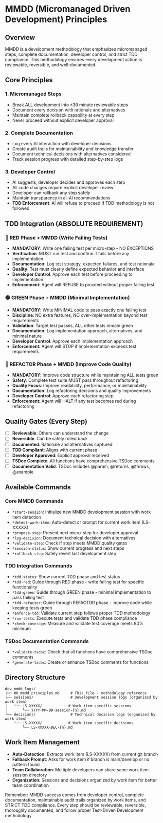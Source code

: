 # MMDD (Micromanaged Driven Development) Principles

## Overview

MMDD is a development methodology that emphasizes micromanaged steps, complete documentation, developer control, and strict TDD compliance. This methodology ensures every development action is reviewable, reversible, and well-documented.

## Core Principles

### 1. Micromanaged Steps

-   Break ALL development into ≤30 minute reviewable steps
-   Document every decision with rationale and alternatives
-   Maintain complete rollback capability at every step
-   Never proceed without explicit developer approval

### 2. Complete Documentation

-   Log every AI interaction with developer decisions
-   Create audit trails for maintainability and knowledge transfer
-   Document technical decisions with alternatives considered
-   Track session progress with detailed step-by-step logs

### 3. Developer Control

-   AI suggests, developer decides and approves each step
-   All code changes require explicit developer review
-   Developer can rollback any step safely
-   Maintain transparency in all AI recommendations
-   **TDD Enforcement**: AI will refuse to proceed if TDD methodology is not followed

## TDD Integration (ABSOLUTE REQUIREMENT)

### 🔴 RED Phase + MMDD (Write Failing Tests)

-   **MANDATORY**: Write one failing test per micro-step - NO EXCEPTIONS
-   **Verification**: MUST run test and confirm it fails before any implementation
-   **Documentation**: Log test strategy, expected failures, and test rationale
-   **Quality**: Test must clearly define expected behavior and interface
-   **Developer Control**: Approve each test before proceeding to implementation
-   **Enforcement**: Agent will REFUSE to proceed without proper failing test

### 🟢 GREEN Phase + MMDD (Minimal Implementation)

-   **MANDATORY**: Write MINIMAL code to pass exactly one failing test
-   **Discipline**: NO extra features, NO over-implementation beyond test requirements
-   **Validation**: Target test passes, ALL other tests remain green
-   **Documentation**: Log implementation approach, alternatives, and minimal nature
-   **Developer Control**: Approve each implementation approach
-   **Enforcement**: Agent will STOP if implementation exceeds test requirements

### 🔵 REFACTOR Phase + MMDD (Improve Code Quality)

-   **MANDATORY**: Improve code structure while maintaining ALL tests green
-   **Safety**: Complete test suite MUST pass throughout refactoring
-   **Quality Focus**: Improve readability, performance, or maintainability
-   **Documentation**: Log refactoring decisions and quality improvements
-   **Developer Control**: Approve each refactoring step
-   **Enforcement**: Agent will HALT if any test becomes red during refactoring

## Quality Gates (Every Step)

-   [ ] **Reviewable**: Others can understand the change
-   [ ] **Reversible**: Can be safely rolled back
-   [ ] **Documented**: Rationale and alternatives captured
-   [ ] **TDD Compliant**: Aligns with current phase
-   [ ] **Developer Approved**: Explicit approval received
-   [ ] **TSDoc Complete**: All functions have comprehensive TSDoc comments
-   [ ] **Documentation Valid**: TSDoc includes @param, @returns, @throws, @example

## Available Commands

### Core MMDD Commands

-   `*start-session`: Initialize new MMDD development session with work item detection
-   `*detect-work-item`: Auto-detect or prompt for current work item (LS-XXXXX)
-   `*propose-step`: Present next micro-step for developer approval
-   `*log-decision`: Document technical decision with alternatives
-   `*validate-step`: Check if step meets MMDD quality gates
-   `*session-status`: Show current progress and next steps
-   `*rollback-step`: Safely revert last development step

### TDD Integration Commands

-   `*tdd-status`: Show current TDD phase and test status
-   `*tdd-red`: Guide through RED phase - write failing test for specific functionality
-   `*tdd-green`: Guide through GREEN phase - minimal implementation to pass failing test
-   `*tdd-refactor`: Guide through REFACTOR phase - improve code while keeping tests green
-   `*enforce-tdd`: Validate current step follows proper TDD methodology
-   `*run-tests`: Execute tests and validate TDD phase compliance
-   `*check-coverage`: Measure and validate test coverage meets 80% minimum

### TSDoc Documentation Commands

-   `*validate-tsdoc`: Check that all functions have comprehensive TSDoc comments
-   `*generate-tsdoc`: Create or enhance TSDoc comments for functions

## Directory Structure

```
dev_mmdd_logs/
├── 00_mmdd_principles.md     # This file - methodology reference
├── sessions/                 # Development session logs (organized by work item)
│   └── LS-XXXXX/            # Work item specific sessions
│       └── YYYY-MM-DD-session-{n}.md
└── decisions/                # Technical decision logs (organized by work item)
    └── LS-XXXXX/            # Work item specific decisions
        └── LS-XXXXX-DEC-{n}.md
```

## Work Item Management

-   **Auto-Detection**: Extracts work item (LS-XXXXX) from current git branch
-   **Fallback Prompt**: Asks for work item if branch is main/develop or no pattern found
-   **Team Collaboration**: Multiple developers can share same work item session directory
-   **Organization**: Sessions and decisions organized by work item for better team coordination

Remember: MMDD success comes from developer control, complete documentation, maintainable audit trails organized by work items, and STRICT TDD compliance. Every step should be reviewable, reversible, thoroughly documented, and follow proper Test-Driven Development methodology.
